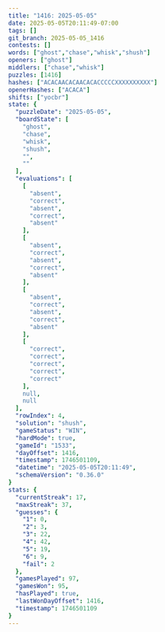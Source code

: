 ```yaml
---
title: "1416: 2025-05-05"
date: 2025-05-05T20:11:49-07:00
tags: []
git_branch: 2025-05-05_1416
contests: []
words: ["ghost","chase","whisk","shush"]
openers: ["ghost"]
middlers: ["chase","whisk"]
puzzles: [1416]
hashes: ["ACACAACACAACACACCCCCXXXXXXXXXX"]
openerHashes: ["ACACA"]
shifts: ["yocbr"]
state: {
  "puzzleDate": "2025-05-05",
  "boardState": [
    "ghost",
    "chase",
    "whisk",
    "shush",
    "",
    ""
  ],
  "evaluations": [
    [
      "absent",
      "correct",
      "absent",
      "correct",
      "absent"
    ],
    [
      "absent",
      "correct",
      "absent",
      "correct",
      "absent"
    ],
    [
      "absent",
      "correct",
      "absent",
      "correct",
      "absent"
    ],
    [
      "correct",
      "correct",
      "correct",
      "correct",
      "correct"
    ],
    null,
    null
  ],
  "rowIndex": 4,
  "solution": "shush",
  "gameStatus": "WIN",
  "hardMode": true,
  "gameId": "1533",
  "dayOffset": 1416,
  "timestamp": 1746501109,
  "datetime": "2025-05-05T20:11:49",
  "schemaVersion": "0.36.0"
}
stats: {
  "currentStreak": 17,
  "maxStreak": 37,
  "guesses": {
    "1": 0,
    "2": 3,
    "3": 22,
    "4": 42,
    "5": 19,
    "6": 9,
    "fail": 2
  },
  "gamesPlayed": 97,
  "gamesWon": 95,
  "hasPlayed": true,
  "lastWonDayOffset": 1416,
  "timestamp": 1746501109
}
---
```

<!-- more -->
